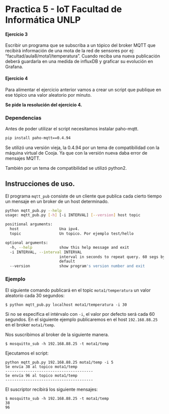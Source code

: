 # Practica 5 - IoT Facultad de Informática UNLP


#### Ejercicio 3
Escribir un programa que se subscriba a un tópico del broker MQTT que recibirá información de una mota de la red de sensores por ej: “facultad/aula8/mota1/temperatura”. Cuando reciba una nueva publicación deberá guardarla en una medida de influxDB y graficar su evolución en Grafana.

#### Ejercicio 4
Para alimentar el ejercicio anterior vamos a crear un script que publique en ese tópico una valor aleatorio por minuto.

**Se pide la resolución del ejercicio 4.**

### Dependencias
Antes de poder utilizar el script necesitamos instalar paho-mqtt.
```bash
pip install paho-mqtt==0.4.94
```

Se utilizó una versión vieja, la 0.4.94 por un tema de compatibilidad con la máquina virtual de Cooja. Ya que con la versión nueva daba error de mensajes MQTT.

También por un tema de compatibilidad se utilizó python2.


## Instrucciones de uso.

El programa `mqtt_pub` consiste de un cliente que publica cada cierto tiempo un mensaje en un broker de un host determinado.

```bash
python mqtt_pub.py --help
usage: mqtt_pub.py [-h] [-i INTERVAL] [--version] host topic

positional arguments:
  host                  Una ipv4.
  topic                 Un topico. Por ejemplo test/hello

optional arguments:
  -h, --help            show this help message and exit
  -i INTERVAL, --interval INTERVAL
                        interval in seconds to repeat query. 60 segs by
                        default
  --version             show program's version number and exit
```

### Ejemplo

El siguiente comando publicará en el topic `mota1/temperatura` un valor aleatorio cada 30 segundos: 
```
$ python mqtt_pub.py localhost mota1/temperatura -i 30
```

Si no se especifica el intérvalo con `-i`, el valor por defecto será cada 60 segundos. En el siguiente ejemplo publicaremos en el host `192.168.88.25` en el broker `mota1/temp`.

Nos suscribimos al broker de la siguiente manera.
```
$ mosquitto_sub -h 192.168.88.25 -t mota1/temp
```
Ejecutamos el script:

```
python mqtt_pub.py 192.168.88.25 mota1/temp -i 5
Se envía 38 al topico mota1/temp
---------------------------------------
Se envía 96 al topico mota1/temp
---------------------------------------
```

El suscriptor recibirá los siguiente mensajes:
```
$ mosquitto_sub -h 192.168.88.25 -t mota1/temp
38
96
```







